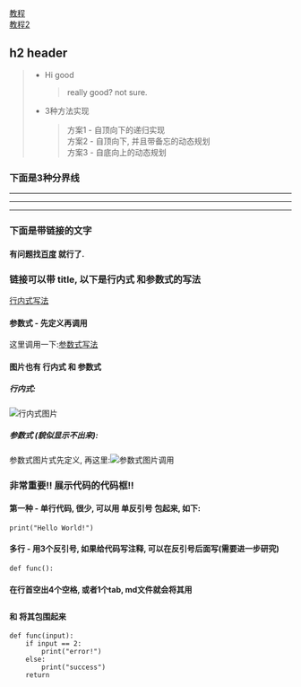 [教程](https://www.cnblogs.com/wfwenchao/p/4697178.html?utm_source=tuicool&utm_medium=referral)
<br/>
[教程2](https://www.jianshu.com/p/61e02a55f2a6)

## h2 header

> * Hi good
>     > really good? not sure.
> * 3种方法实现
>     > 方案1 - 自顶向下的递归实现<br/>
>     方案2 - 自顶向下, 并且带备忘的动态规划<br/>
>     方案3 - 自底向上的动态规划

### 下面是3种分界线
***

---
___

### 下面是带链接的文字
#### 有问题找[百度](https://www.baidu.com) 就行了.

### 链接可以带 title, 以下是行内式 和参数式的写法
[行内式写法](https:/kevinhuo.cool "测试title") 

#### 参数式 - 先定义再调用
[参数式写法]: https://kevinhuo.cool "参数式title"
这里调用一下:[参数式写法]


#### 图片也有 行内式 和 参数式

##### 行内式:
![行内式图片](https://www.cnblogs.com/images/logo_small.gif)

##### 参数式 (貌似显示不出来):
[参数式图片]: https://www.cnblogs.com/images/logo_small.gif
参数式图片式先定义, 再这里:![参数式图片]调用

### 非常重要!! 展示代码的代码框!!
#### 第一种 - 单行代码, 很少, 可以用 单反引号 包起来, 如下:
`print("Hello World!")`

#### 多行 - 用3个反引号, 如果给代码写注释, 可以在反引号后面写(需要进一步研究)
```def func():``` 

#### 在行首空出4个空格, 或者1个tab, md文件就会将其用<pre></pre> 和 <code></code>将其包围起来
    def func(input):
        if input == 2:
            print("error!")
        else:
            print("success")
        return